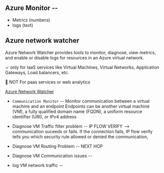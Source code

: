 ## Azure Monitor -- 

- Metrics (numbers)
- logs (text)


## Azure network watcher

Azure Network Watcher provides tools to monitor, diagnose, view metrics, and enable or disable logs for resources in an Azure virtual network. 

✓ only for IaaS services  like Virtual Machines, Virtual Networks, Application Gateways, Load balancers, etc.


🚫 NOT For paas services or web analytics


[Azure Network Watcher](https://docs.microsoft.com/en-us/learn/modules/configure-network-watcher/2-describe-features)

- `Communication Monitor` -- Monitor communication between a virtual machine and an endpoint
Endpoints can be another virtual machine (VM), a fully qualified domain name (FQDN), a uniform resource identifier (URI), or IPv4 address

- Diagnose VM Traffic filter problem -- IP FLOW VERIFY --> communication suceeds or fails. If the connection fails, IP flow verify tells you which security rule allowed or denied the communication,
- Diagnose VM Routing Problem -- NEXT HOP
- Diagnose VM Communication issues -- 
- log VM network traffic -- 
